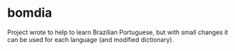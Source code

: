 bomdia
======

Project wrote to help to learn Brazilian Portuguese, but with small changes it can be used for each language (and modified dictionary).
